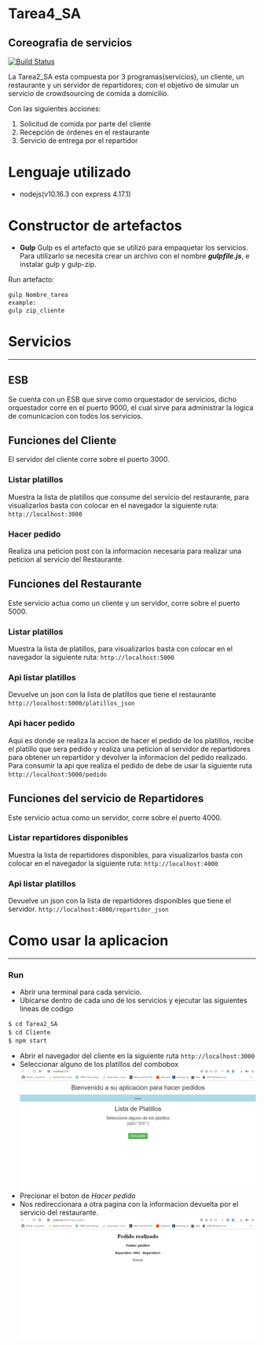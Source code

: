 # Tarea4_SA
## Coreografia de servicios

[![Build Status](https://travis-ci.org/joemccann/dillinger.svg?branch=master)](https://travis-ci.org/joemccann/dillinger)

La Tarea2_SA esta compuesta por 3 programas(servicios), un cliente, un restaurante y un servidor de repartidores; con el objetivo de simular un servicio de crowdsourcing de comida a domicilio.

Con las siguientes acciones:

  1. Solicitud de comida por parte del cliente
  2. Recepción de órdenes en el restaurante
  3. Servicio de entrega por el repartidor

# Lenguaje utilizado
- nodejs(v10.16.3 con express 4.17.1)

# Constructor de artefactos
- **Gulp**
Gulp es el artefacto que se utilizó para empaquetar los servicios.
Para utilizarlo se necesita crear un archivo con el nombre ***gulpfile.js***, e instalar gulp y gulp-zip.

Run artefacto:
```
gulp Nombre_tarea
example:
gulp zip_cliente
```

# Servicios
---
## ESB
Se cuenta con un ESB que sirve como orquestador de servicios, dicho orquestador corre en el puerto 9000, el cual sirve para administrar la logica de comunicacion con todos los servicios.

## Funciones del Cliente
El servidor del cliente corre sobre el puerto 3000.
### Listar platillos
Muestra la lista de platillos que consume del servicio del restaurante, para visualizarlos basta con colocar en el navegador la siguiente ruta:
``
http://localhost:3000
``
### Hacer pedido
Realiza una peticion post con la informacion necesaria para realizar una peticion al servicio del Restaurante.


## Funciones del Restaurante
Este servicio actua como un cliente y un servidor, corre sobre el puerto 5000.
### Listar platillos
Muestra la lista de platillos, para visualizarlos basta con colocar en el navegador la siguiente ruta:
``
http://localhost:5000
``
### Api listar platillos
Devuelve un json con la lista de platillos que tiene el restaurante
``
http://localhost:5000/platillos_json
``
### Api hacer pedido
Aqui es donde se realiza la accion de hacer el pedido de los platillos, recibe el platillo que sera pedido y realiza una peticion al servidor de repartidores para obtener un repartidor y devolver la informacion del pedido realizado.
Para consumir la api que realiza el pedido de debe de usar la siguiente ruta
``
http://localhost:5000/pedido
``


## Funciones del servicio de Repartidores
Este servicio actua como un servidor, corre sobre el puerto 4000.
### Listar repartidores disponibles
Muestra la lista de repartidores disponibles, para visualizarlos basta con colocar en el navegador la siguiente ruta:
``
http://localhost:4000
``
### Api listar platillos
Devuelve un json con la lista de repartidores disponibles que tiene el servidor.
``
http://localhost:4000/repartidor_json
``


# Como usar la aplicacion
---
### Run

- Abrir una terminal para cada servicio.   
- Ubicarse dentro de cada uno de los servicios y ejecutar las  siguientes lineas de codigo
```sh
$ cd Tarea2_SA
$ cd Cliente
$ npm start
```
- Abrir el navegador del cliente en la siguiente ruta 
``
http://localhost:3000
``
- Seleccionar alguno de los platillos del combobox
![Listado de platillos](Imagenes/ListarPlatillos.JPG)
- Precionar el boton de *Hacer pedido*
- Nos redireccionara a otra pagina con la informacion devuelta por el servicio del restaurante.
![Pedido exitoso](Imagenes/PedidoRealizado.JPG)